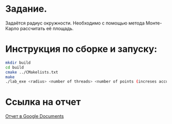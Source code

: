 # Задание.
Задаётся радиус окружности. Необходимо с помощью метода Монте-Карло рассчитать её 
площадь.
# Инструкция по сборке и запуску:
```sh
mkdir build
cd build
cmake ../CMakelists.txt
make
./lab_exe <radius> <number of threads> <number of points (increses accuracy)>
```
# Ссылка на отчет
[Отчет в Google Documents]()